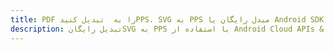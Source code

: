 ---title: PDF را به  تبدیل کنیدPPS، SVG به PPS مبدل رایگان یا Android SDKdescription: تبدیل رایگانSVG به PPS با استفاده از Android Cloud APIs & SDK همچنین اسناد PDF را در Cloud ایجاد، ویرایش و رندر کنید.---